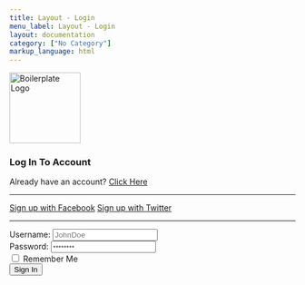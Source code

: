 ```yaml
---
title: Layout - Login
menu_label: Layout - Login
layout: documentation
category: ["No Category"]
markup_language: html
---
```


<!-- Login Section -->
<div class="section-block replicable-content">
  <div class="row">
    <div class="col w-6/12 offset-3">
      <div>
        <div class="logo mb-50">
          <div class="logo-inner center">
            <a href="index.html"><img src="../images/logo-dark.png" width="125" alt="Boilerplate Logo"></a>
          </div>
        </div>
        <div class="card rounded size-xl bg-white shadow shadow-hover">
          <h3 class="center">Log In To Account</h3>
          <p class="mb-20 center">Already have an account? <a href="index-login-4.html" class="fade-location">Click Here</a></p>
          <hr>
          <div class="center">
            <a href="#" class="button rounded md"><span class="icon-brands facebook left"></span><span>Sign up with Facebook</span></a>
            <a href="#" class="button rounded md"><span class="icon-brands twitter left"></span><span>Sign up with Twitter</span></a>
          </div>
          <hr>
          <div class="login-form-container">
            <form class="login-form" action="#" method="post" novalidate="">
              <div class="row">
                <div class="col w-full">
                  <label class="color-charcoal">Username:</label>
                  <input type="text" name="login[username]" class="form-username form-element rounded md" placeholder="JohnDoe" required="">
                </div>
              </div>
              <div class="row">
                <div class="col w-full">
                  <label class="color-charcoal">Password:</label>
                  <input type="password" name="login[password]" class="form-password form-element rounded md" placeholder="••••••••" required="">
                </div>
              </div>
              <div class="row">
                <div class="col w-full">
                  <input id="checkbox-1" class="form-element checkbox rounded" name="login[checkbox-1]" type="checkbox" required="">
                  <label for="checkbox-1" class="checkbox-label m-0">Remember Me</label>
                </div>
              </div>
              <div class="row">
                <div class="col w-full center">
                  <input type="submit" value="Sign In" class="form-submit button rounded md">
                </div>
              </div>
            </form>
          </div>
        </div>
      </div>
    </div>
  </div>
</div>
<!-- Login Section End -->

